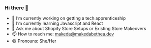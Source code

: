 ### Hi there 👋

- 🔭 I’m currently working on getting a tech apprenticeship
- 🌱 I’m currently learning Javascript and React
- 💬 Ask me about Shopify Store Setups or Existing Store Makeovers
- 📫 How to reach me: makeda@makedabethea.dev
- 😄 Pronouns: She/Her
